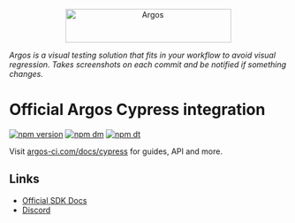 <p align="center">
  <a href="https://argos-ci.com/?utm_source=github&utm_medium=logo" target="_blank">
    <img src="https://raw.githubusercontent.com/argos-ci/argos/main/resources/logos/logo-github-readme.png" alt="Argos" width="300" height="61">
  </a>
</p>

_Argos is a visual testing solution that fits in your workflow to avoid visual regression. Takes screenshots on each commit and be notified if something changes._

# Official Argos Cypress integration

[![npm version](https://img.shields.io/npm/v/@argos-ci/cypress.svg)](https://www.npmjs.com/package/@argos-ci/cypress)
[![npm dm](https://img.shields.io/npm/dm/@argos-ci/cypress.svg)](https://www.npmjs.com/package/@argos-ci/cypress)
[![npm dt](https://img.shields.io/npm/dt/@argos-ci/cypress.svg)](https://www.npmjs.com/package/@argos-ci/cypress)

Visit [argos-ci.com/docs/cypress](https://argos-ci.com/docs/cypress) for guides, API and more.

## Links

- [Official SDK Docs](https://argos-ci.com/docs)
- [Discord](https://argos-ci.com/discord)
